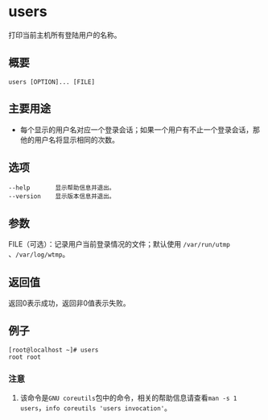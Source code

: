 users
===

打印当前主机所有登陆用户的名称。

## 概要

```
users [OPTION]... [FILE]
```

## 主要用途

- 每个显示的用户名对应一个登录会话；如果一个用户有不止一个登录会话，那他的用户名将显示相同的次数。

## 选项

```
--help       显示帮助信息并退出。
--version    显示版本信息并退出。
```

## 参数

FILE（可选）：记录用户当前登录情况的文件；默认使用 `/var/run/utmp` 、`/var/log/wtmp`。

## 返回值

返回0表示成功，返回非0值表示失败。

## 例子

```
[root@localhost ~]# users
root root
```

### 注意

1. 该命令是`GNU coreutils`包中的命令，相关的帮助信息请查看`man -s 1 users`，`info coreutils 'users invocation'`。


